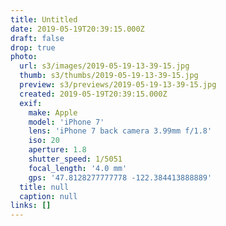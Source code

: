 ```yaml
---
title: Untitled
date: 2019-05-19T20:39:15.000Z
draft: false
drop: true
photo:
  url: s3/images/2019-05-19-13-39-15.jpg
  thumb: s3/thumbs/2019-05-19-13-39-15.jpg
  preview: s3/previews/2019-05-19-13-39-15.jpg
  created: 2019-05-19T20:39:15.000Z
  exif:
    make: Apple
    model: 'iPhone 7'
    lens: 'iPhone 7 back camera 3.99mm f/1.8'
    iso: 20
    aperture: 1.8
    shutter_speed: 1/5051
    focal_length: '4.0 mm'
    gps: '47.8128277777778 -122.384413888889'
  title: null
  caption: null
links: []
---
```

